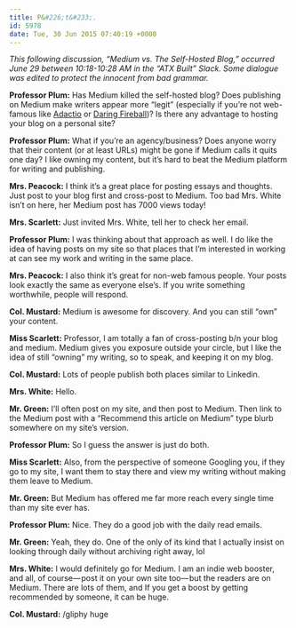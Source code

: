 ```yaml
---
title: P&#226;t&#233;.
id: 5978
date: Tue, 30 Jun 2015 07:40:19 +0000
---
```


*This following discussion, “Medium vs. The Self-Hosted Blog,” occurred June 29 between 10:18-10:28 AM in the “ATX Built” Slack. Some dialogue was edited to protect the innocent from bad grammar.*  

**Professor Plum:** Has Medium killed the self-hosted blog? Does publishing on Medium make writers appear more “legit” (especially if you’re not web-famous like [Adactio](https://adactio.com) or [Daring Fireball](http://www.daringfireball.net))? Is there any advantage to hosting your blog on a personal site?  

**Professor Plum:** What if you’re an agency/business? Does anyone worry that their content (or at least URLs) might be gone if Medium calls it quits one day? I like owning my content, but it’s hard to beat the Medium platform for writing and publishing.  

**Mrs. Peacock:** I think it’s a great place for posting essays and thoughts. Just post to your blog first and cross-post to Medium. Too bad Mrs. White isn’t on here, her Medium post has 7000 views today!  

**Mrs. Scarlett:** Just invited Mrs. White, tell her to check her email.  

**Professor Plum:** I was thinking about that approach as well. I do like the idea of having posts on my site so that places that I’m interested in working at can see my work and writing in the same place.  

**Mrs. Peacock:** I also think it’s great for non-web famous people. Your posts look exactly the same as everyone else’s. If you write something worthwhile, people will respond.  

**Col. Mustard:** Medium is awesome for discovery. And you can still “own” your content.  

**Miss Scarlett:** Professor, I am totally a fan of cross-posting b/n your blog and medium. Medium gives you exposure outside your circle, but I like the idea of still “owning” my writing, so to speak, and keeping it on my blog.  

**Col. Mustard:** Lots of people publish both places similar to Linkedin.  

**Mrs. White:** Hello.  

**Mr. Green:** I’ll often post on my site, and then post to Medium. Then link to the Medium post with a “Recommend this article on Medium” type blurb somewhere on my site’s version.  

**Professor Plum:** So I guess the answer is just do both.  

**Miss Scarlett:** Also, from the perspective of someone Googling you, if they go to my site, I want them to stay there and view my writing without making them leave to Medium.  

**Mr. Green:** But Medium has offered me far more reach every single time than my site ever has.  

**Professor Plum:** Nice. They do a good job with the daily read emails.  

**Mr. Green:** Yeah, they do. One of the only of its kind that I actually insist on looking through daily without archiving right away, lol  

**Mrs. White:** I would definitely go for Medium. I am an indie web booster, and all, of course— post it on your own site too— but the readers are on Medium. There are lots of them, and If you get a boost by getting recommended by someone, it can be huge.  

**Col. Mustard:** /gliphy huge





